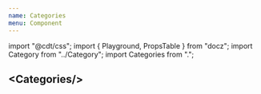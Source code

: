 ```yaml
---
name: Categories
menu: Component
---
```

import "@cdt/css";
import { Playground, PropsTable } from "docz";
import Category from "../Category";
import Categories from ".";

## \<Categories/\>

<Playground>
  <Categories>
    <Category
      icon="https://rawgit.com/SocialGouv/code-du-travail-html/master/docs/assets/icons/handshake.svg"
      title="Embauche et contrat"
    />
    <Category
      icon="https://rawgit.com/SocialGouv/code-du-travail-html/master/docs/assets/icons/time.svg"
      title="Durée de travail et congés"
    />
    <Category
      icon="https://rawgit.com/SocialGouv/code-du-travail-html/master/docs/assets/icons/coins.svg"
      title="Rémunération"
    />
    <Category
      icon="https://rawgit.com/SocialGouv/code-du-travail-html/master/docs/assets/icons/shield.svg"
      title="Santé et sécurité"
    />
  </Categories>
</Playground>

<PropsTable of={Category} />
